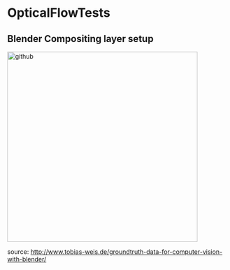 # OpticalFlowTests

## Blender Compositing layer setup

<img width="435" alt="github" src="https://github.com/nadasimre/OpticalFlowTests/assets/setup.png">

source: http://www.tobias-weis.de/groundtruth-data-for-computer-vision-with-blender/
